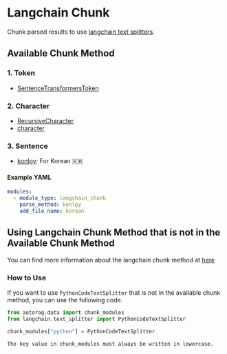 # Langchain Chunk

Chunk parsed results to use [langchain text splitters](https://api.python.langchain.com/en/latest/text_splitters_api_reference.html#).

## Available Chunk Method

### 1. Token

- [SentenceTransformersToken](https://api.python.langchain.com/en/latest/sentence_transformers/langchain_text_splitters.sentence_transformers.SentenceTransformersTokenTextSplitter.html)

### 2. Character

- [RecursiveCharacter](https://api.python.langchain.com/en/latest/character/langchain_text_splitters.character.RecursiveCharacterTextSplitter.html)
- [character](https://api.python.langchain.com/en/latest/character/langchain_text_splitters.character.CharacterTextSplitter.html)

### 3. Sentence

- [konlpy](https://api.python.langchain.com/en/latest/konlpy/langchain_text_splitters.konlpy.KonlpyTextSplitter.html): For Korean 🇰🇷

#### Example YAML

```yaml
modules:
  - module_type: langchain_chunk
    parse_method: konlpy
    add_file_name: korean
```

## Using Langchain Chunk Method that is not in the Available Chunk Method

You can find more information about the langchain chunk method at
[here](https://api.python.langchain.com/en/latest/text_splitters_api_reference.html#)

### How to Use

If you want to use `PythonCodeTextSplitter` that is not in the available chunk method, you can use the following code.

```python
from autorag.data import chunk_modules
from langchain.text_splitter import PythonCodeTextSplitter

chunk_modules["python"] = PythonCodeTextSplitter
```

```{attention}
The key value in chunk_modules must always be written in lowercase.
```
